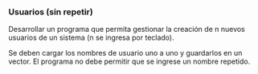 ### Usuarios (sin repetir)
Desarrollar un programa que permita gestionar la creación de n nuevos usuarios de un sistema (n se ingresa por teclado).

Se deben cargar los nombres de usuario uno a uno y guardarlos en un vector. El programa no debe permitir que se ingrese un nombre repetido.
